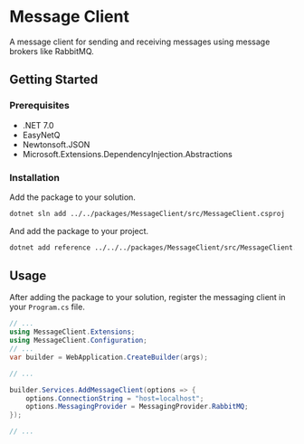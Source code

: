 # Message Client

A message client for sending and receiving messages using message brokers like RabbitMQ.

## Getting Started

### Prerequisites

- .NET 7.0
- EasyNetQ
- Newtonsoft.JSON
- Microsoft.Extensions.DependencyInjection.Abstractions

### Installation

Add the package to your solution.

```bash
dotnet sln add ../../packages/MessageClient/src/MessageClient.csproj
```

And add the package to your project.

```bash
dotnet add reference ../../../packages/MessageClient/src/MessageClient.csproj
```

## Usage

After adding the package to your solution, register the messaging client in your `Program.cs` file.

```csharp
// ...
using MessageClient.Extensions;
using MessageClient.Configuration;
// ...
var builder = WebApplication.CreateBuilder(args);

// ...

builder.Services.AddMessageClient(options => {
    options.ConnectionString = "host=localhost";
    options.MessagingProvider = MessagingProvider.RabbitMQ;
});

// ...
```
